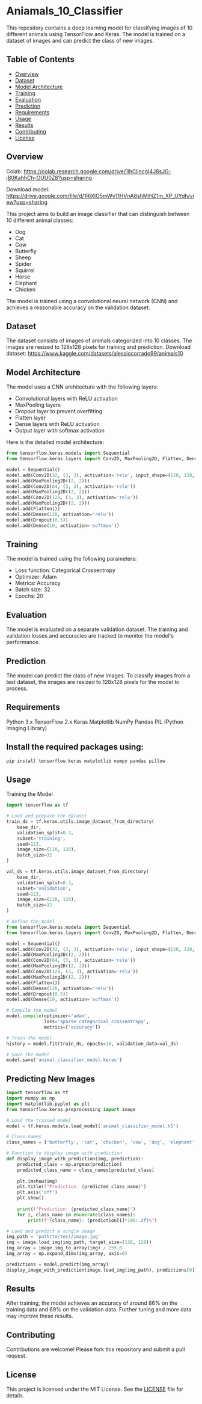 # Aniamals_10_Classifier

This repository contains a deep learning model for classifying images of 10 different animals using TensorFlow and Keras. The model is trained on a dataset of images and can predict the class of new images.

## Table of Contents

- [Overview](#overview)
- [Dataset](#dataset)
- [Model Architecture](#model-architecture)
- [Training](#training)
- [Evaluation](#evaluation)
- [Prediction](#prediction)
- [Requirements](#requirements)
- [Usage](#usage)
- [Results](#results)
- [Contributing](#contributing)
- [License](#license)

## Overview
Colab: https://colab.research.google.com/drive/1lhClincgI4J8sJG-jB0KahhCh-OUU0Z8?usp=sharing

Download model: https://drive.google.com/file/d/1RiXlO5mWv11HVnA8shMlHZ1m_XP_UYdh/view?usp=sharing

This project aims to build an image classifier that can distinguish between 10 different animal classes:
- Dog
- Cat
- Cow
- Butterfly
- Sheep
- Spider
- Squirrel
- Horse
- Elephant
- Chicken

The model is trained using a convolutional neural network (CNN) and achieves a reasonable accuracy on the validation dataset.

## Dataset

The dataset consists of images of animals categorized into 10 classes. The images are resized to 128x128 pixels for training and prediction.
Download dataset: https://www.kaggle.com/datasets/alessiocorrado99/animals10
## Model Architecture

The model uses a CNN architecture with the following layers:
- Convolutional layers with ReLU activation
- MaxPooling layers
- Dropout layer to prevent overfitting
- Flatten layer
- Dense layers with ReLU activation
- Output layer with softmax activation

Here is the detailed model architecture:

```python
from tensorflow.keras.models import Sequential
from tensorflow.keras.layers import Conv2D, MaxPooling2D, Flatten, Dense, Dropout

model = Sequential()
model.add(Conv2D(32, (3, 3), activation='relu', input_shape=(128, 128, 3)))
model.add(MaxPooling2D((2, 2)))
model.add(Conv2D(64, (3, 3), activation='relu'))
model.add(MaxPooling2D((2, 2)))
model.add(Conv2D(128, (3, 3), activation='relu'))
model.add(MaxPooling2D((2, 2)))
model.add(Flatten())
model.add(Dense(128, activation='relu'))
model.add(Dropout(0.5))
model.add(Dense(10, activation='softmax'))
```
## Training

The model is trained using the following parameters:
- Loss function: Categorical Crossentropy
- Optimizer: Adam
- Metrics: Accuracy
- Batch size: 32
- Epochs: 20

## Evaluation

The model is evaluated on a separate validation dataset. The training and validation losses and accuracies are tracked to monitor the model's performance.

## Prediction

The model can predict the class of new images. To classify images from a test dataset, the images are resized to 128x128 pixels for the model to process.

## Requirements
Python 3.x
TensorFlow 2.x
Keras
Matplotlib
NumPy
Pandas
PIL (Python Imaging Library)

## Install the required packages using:
```bash
pip install tensorflow keras matplotlib numpy pandas pillow

```
## Usage
Training the Model
```python
import tensorflow as tf

# Load and prepare the dataset
train_ds = tf.keras.utils.image_dataset_from_directory(
    base_dir,
    validation_split=0.3,
    subset='training',
    seed=123,
    image_size=(128, 128),
    batch_size=32
)

val_ds = tf.keras.utils.image_dataset_from_directory(
    base_dir,
    validation_split=0.3,
    subset='validation',
    seed=123,
    image_size=(128, 128),
    batch_size=32
)

# Define the model
from tensorflow.keras.models import Sequential
from tensorflow.keras.layers import Conv2D, MaxPooling2D, Flatten, Dense, Dropout

model = Sequential()
model.add(Conv2D(32, (3, 3), activation='relu', input_shape=(128, 128, 3)))
model.add(MaxPooling2D((2, 2)))
model.add(Conv2D(64, (3, 3), activation='relu'))
model.add(MaxPooling2D((2, 2)))
model.add(Conv2D(128, (3, 3), activation='relu'))
model.add(MaxPooling2D((2, 2)))
model.add(Flatten())
model.add(Dense(128, activation='relu'))
model.add(Dropout(0.5))
model.add(Dense(10, activation='softmax'))

# Compile the model
model.compile(optimizer='adam',
              loss='sparse_categorical_crossentropy',
              metrics=['accuracy'])

# Train the model
history = model.fit(train_ds, epochs=10, validation_data=val_ds)

# Save the model
model.save('animal_classifier_model.keras')
```
## Predicting New Images
```python
import tensorflow as tf
import numpy as np
import matplotlib.pyplot as plt
from tensorflow.keras.preprocessing import image

# Load the trained model
model = tf.keras.models.load_model('animal_classifier_model.h5')

# Class names
class_names = ['butterfly', 'cat', 'chicken', 'cow', 'dog', 'elephant', 'horse', 'sheep', 'spider', 'squirrel']

# Function to display image with prediction
def display_image_with_prediction(img, prediction):
    predicted_class = np.argmax(prediction)
    predicted_class_name = class_names[predicted_class]
    
    plt.imshow(img)
    plt.title(f"Prediction: {predicted_class_name}")
    plt.axis('off')
    plt.show()
    
    print(f"Prediction: {predicted_class_name}")
    for i, class_name in enumerate(class_names):
        print(f"{class_name}: {prediction[i]*100:.2f}%")

# Load and predict a single image
img_path = 'path/to/test/image.jpg'
img = image.load_img(img_path, target_size=(128, 128))
img_array = image.img_to_array(img) / 255.0
img_array = np.expand_dims(img_array, axis=0)

predictions = model.predict(img_array)
display_image_with_prediction(image.load_img(img_path), predictions[0])
```
## Results
After training, the model achieves an accuracy of around 86% on the training data and 69% on the validation data. Further tuning and more data may improve these results.

## Contributing
Contributions are welcome! Please fork this repository and submit a pull request.

## License

This project is licensed under the MIT License. See the [LICENSE](LICENSE) file for details.
